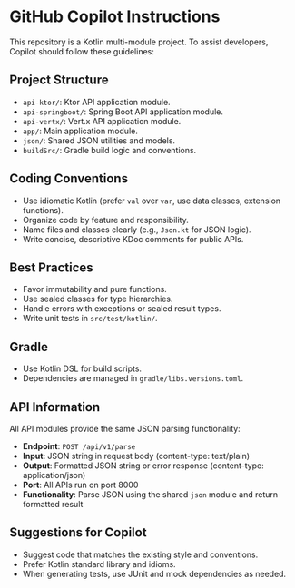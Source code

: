 # GitHub Copilot Instructions

This repository is a Kotlin multi-module project. To assist developers, Copilot should follow these guidelines:

## Project Structure

- `api-ktor/`: Ktor API application module.
- `api-springboot/`: Spring Boot API application module.
- `api-vertx/`: Vert.x API application module.
- `app/`: Main application module.
- `json/`: Shared JSON utilities and models.
- `buildSrc/`: Gradle build logic and conventions.

## Coding Conventions

- Use idiomatic Kotlin (prefer `val` over `var`, use data classes, extension functions).
- Organize code by feature and responsibility.
- Name files and classes clearly (e.g., `Json.kt` for JSON logic).
- Write concise, descriptive KDoc comments for public APIs.

## Best Practices

- Favor immutability and pure functions.
- Use sealed classes for type hierarchies.
- Handle errors with exceptions or sealed result types.
- Write unit tests in `src/test/kotlin/`.

## Gradle

- Use Kotlin DSL for build scripts.
- Dependencies are managed in `gradle/libs.versions.toml`.

## API Information

All API modules provide the same JSON parsing functionality:

- **Endpoint**: `POST /api/v1/parse`
- **Input**: JSON string in request body (content-type: text/plain)
- **Output**: Formatted JSON string or error response (content-type: application/json)
- **Port**: All APIs run on port 8000
- **Functionality**: Parse JSON using the shared `json` module and return formatted result

## Suggestions for Copilot

- Suggest code that matches the existing style and conventions.
- Prefer Kotlin standard library and idioms.
- When generating tests, use JUnit and mock dependencies as needed.
